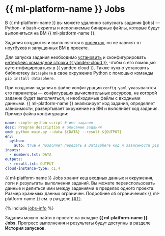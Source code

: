 # {{ ml-platform-name }} Jobs

В {{ ml-platform-name }} вы можете удаленно запускать задания (jobs) — Python- и bash-скрипты и исполняемые бинарные файлы, которые будут выполняться на ВМ {{ ml-platform-name }}.

Задания создаются и выполняются в [проектах](project.md), но не зависят от ноутбуков и запущенных ВМ в проекте. 

Для запуска задания необходимо [установить](../../cli/quickstart.md) и сконфигурировать [интерфейс командной строки {{ yandex-cloud }}](../../cli/), чтобы с его помощью аутентифицироваться в {{ yandex-cloud }}. Также нужно установить библиотеку `datasphere` в свое окружение Python с помощью команды `pip install datasphere`.

При создании задания в файле конфигурации `config.yaml` указываются его параметры — [конфигурация вычислительных ресурсов](configurations.md), на которой задание будет выполняться, и необходимые файлы с входными данными. {{ ml-platform-name }} анализирует код задания, определяет зависимости, развертывает окружение на ВМ и выполняет код задания. Пример файла конфигурации:

```yaml
name: simple-python-script # имя задания
desc: Program description # описание задания
cmd: python main.py --data ${DATA} --result ${OUTPUT}
env:
  python:
    auto: true # позволяет передать в DataSphere код и зависимости pip
inputs:
  - numbers.txt: DATA
outputs:
  - result.txt: OUTPUT
cloud-instance-type: c1.4
```

{{ ml-platform-name }} Jobs хранит кеш входных данных и окружения, логи и результаты выполнения заданий. Вы можете переиспользовать данные и делиться ими между заданиями в пределах одного проекта. Размер хранимых данных ограничен. Подробнее об ограничениях {{ ml-platform-name }} см. в разделе [{#T}](limits.md).

{% include [jobs-info](../../_includes/datasphere/jobs-environment.md) %}

Задания можно найти в проекте на вкладке **{{ ml-platform-name }} Jobs**. Прогресс выполнения и результаты будут доступны в разделе **История запусков**.
